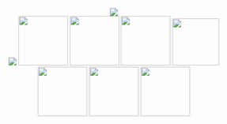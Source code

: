 <div align="center">

  <!-- dynamic message typing effect  -->
  <div>
    <img src="https://readme-typing-svg.demolab.com?font=Fira+Code&pause=1000&width=500&lines=console.log(%22Hello%2C%20World%22);print(%22Hello%2C%20World%22);fmt.Println(%22Hello%2C%20World%22);println!(%22Hello%2C%20World%22);&center=true&size=27" />
  </div>

  <!-- skills image -->
  <img src="https://cdn.jsdelivr.net/gh/sun0225SUN/sun0225SUN/assets/images/icon.png" />

  <!-- skills imag -->
  <img height="100" width="100" src="https://cdn.jsdelivr.net/gh/sun0225SUN/sun0225SUN/assets/images/html.webp">
  <img height="100" width="100" src="https://cdn.jsdelivr.net/gh/sun0225SUN/sun0225SUN/assets/images/cssgif.webp"> 
  <img height="100" width="100" src="https://cdn.jsdelivr.net/gh/sun0225SUN/sun0225SUN/assets/images/react.webp">
  <img height="95" width="95" src="https://cdn.jsdelivr.net/gh/sun0225SUN/sun0225SUN/assets/images/vue.webp">
  <img height="100" width="100" src="https://cdn.jsdelivr.net/gh/sun0225SUN/sun0225SUN/assets/images/js.webp">
  <img height="100" width="100" src="https://cdn.jsdelivr.net/gh/sun0225SUN/sun0225SUN/assets/images/python.webp">
  <img height="100" width="100" src="https://cdn.jsdelivr.net/gh/sun0225SUN/sun0225SUN/assets/images/github.webp">
 
</div>
